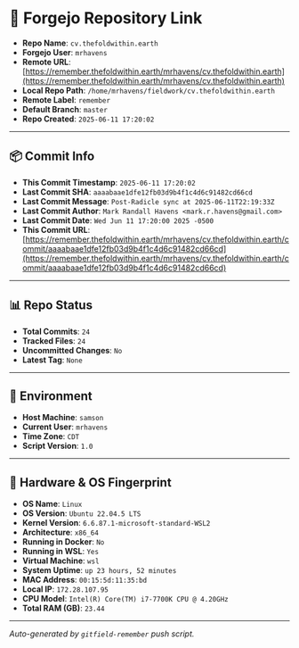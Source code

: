# 🔗 Forgejo Repository Link

- **Repo Name**: `cv.thefoldwithin.earth`
- **Forgejo User**: `mrhavens`
- **Remote URL**: [https://remember.thefoldwithin.earth/mrhavens/cv.thefoldwithin.earth](https://remember.thefoldwithin.earth/mrhavens/cv.thefoldwithin.earth)
- **Local Repo Path**: `/home/mrhavens/fieldwork/cv.thefoldwithin.earth`
- **Remote Label**: `remember`
- **Default Branch**: `master`
- **Repo Created**: `2025-06-11 17:20:02`

---

## 📦 Commit Info

- **This Commit Timestamp**: `2025-06-11 17:20:02`
- **Last Commit SHA**: `aaaabaae1dfe12fb03d9b4f1c4d6c91482cd66cd`
- **Last Commit Message**: `Post-Radicle sync at 2025-06-11T22:19:33Z`
- **Last Commit Author**: `Mark Randall Havens <mark.r.havens@gmail.com>`
- **Last Commit Date**: `Wed Jun 11 17:20:00 2025 -0500`
- **This Commit URL**: [https://remember.thefoldwithin.earth/mrhavens/cv.thefoldwithin.earth/commit/aaaabaae1dfe12fb03d9b4f1c4d6c91482cd66cd](https://remember.thefoldwithin.earth/mrhavens/cv.thefoldwithin.earth/commit/aaaabaae1dfe12fb03d9b4f1c4d6c91482cd66cd)

---

## 📊 Repo Status

- **Total Commits**: `24`
- **Tracked Files**: `24`
- **Uncommitted Changes**: `No`
- **Latest Tag**: `None`

---

## 🧭 Environment

- **Host Machine**: `samson`
- **Current User**: `mrhavens`
- **Time Zone**: `CDT`
- **Script Version**: `1.0`

---

## 🧬 Hardware & OS Fingerprint

- **OS Name**: `Linux`
- **OS Version**: `Ubuntu 22.04.5 LTS`
- **Kernel Version**: `6.6.87.1-microsoft-standard-WSL2`
- **Architecture**: `x86_64`
- **Running in Docker**: `No`
- **Running in WSL**: `Yes`
- **Virtual Machine**: `wsl`
- **System Uptime**: `up 23 hours, 52 minutes`
- **MAC Address**: `00:15:5d:11:35:bd`
- **Local IP**: `172.28.107.95`
- **CPU Model**: `Intel(R) Core(TM) i7-7700K CPU @ 4.20GHz`
- **Total RAM (GB)**: `23.44`

---

_Auto-generated by `gitfield-remember` push script._
